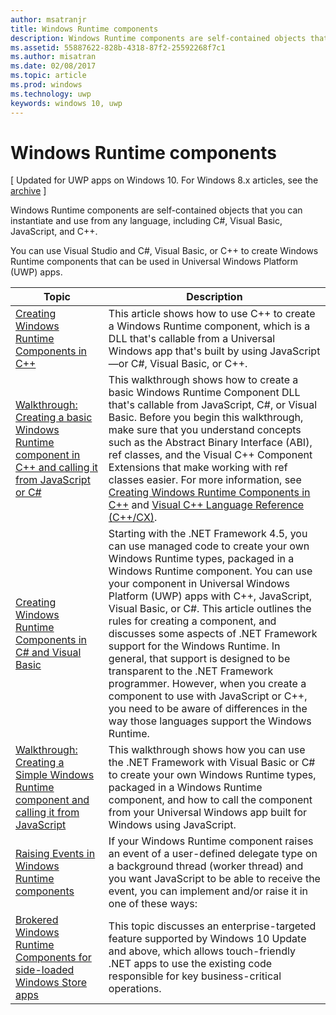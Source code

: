---author: msatranjrtitle: Windows Runtime componentsdescription: Windows Runtime components are self-contained objects that you can instantiate and use from any language, including C#, Visual Basic, JavaScript, and C++.ms.assetid: 55887622-828b-4318-87f2-25592268f7c1ms.author: misatranms.date: 02/08/2017ms.topic: articlems.prod: windowsms.technology: uwpkeywords: windows 10, uwp---# Windows Runtime components\[ Updated for UWP apps on Windows 10. For Windows 8.x articles, see the [archive](http://go.microsoft.com/fwlink/p/?linkid=619132) \]Windows Runtime components are self-contained objects that you can instantiate and use from any language, including C#, Visual Basic, JavaScript, and C++.You can use Visual Studio and C#, Visual Basic, or C++ to create Windows Runtime components that can be used in Universal Windows Platform (UWP) apps.| Topic | Description ||-------|-------------|| [Creating Windows Runtime Components in C++](creating-windows-runtime-components-in-cpp.md) | This article shows how to use C++ to create a Windows Runtime component, which is a DLL that's callable from a Universal Windows app that's built by using JavaScript—or C#, Visual Basic, or C++. || [Walkthrough: Creating a basic Windows Runtime component in C++ and calling it from JavaScript or C#](walkthrough-creating-a-basic-windows-runtime-component-in-cpp-and-calling-it-from-javascript-or-csharp.md) | This walkthrough shows how to create a basic Windows Runtime Component DLL that's callable from JavaScript, C#, or Visual Basic. Before you begin this walkthrough, make sure that you understand concepts such as the Abstract Binary Interface (ABI), ref classes, and the Visual C++ Component Extensions that make working with ref classes easier. For more information, see [Creating Windows Runtime Components in C++](creating-windows-runtime-components-in-cpp.md) and [Visual C++ Language Reference (C++/CX)](https://msdn.microsoft.com/library/windows/apps/xaml/hh699871.aspx). || [Creating Windows Runtime Components in C# and Visual Basic](creating-windows-runtime-components-in-csharp-and-visual-basic.md) | Starting with the .NET Framework 4.5, you can use managed code to create your own Windows Runtime types, packaged in a Windows Runtime component. You can use your component in Universal Windows Platform (UWP) apps with C++, JavaScript, Visual Basic, or C#. This article outlines the rules for creating a component, and discusses some aspects of .NET Framework support for the Windows Runtime. In general, that support is designed to be transparent to the .NET Framework programmer. However, when you create a component to use with JavaScript or C++, you need to be aware of differences in the way those languages support the Windows Runtime. || [Walkthrough: Creating a Simple Windows Runtime component and calling it from JavaScript](walkthrough-creating-a-simple-windows-runtime-component-and-calling-it-from-javascript.md) | This walkthrough shows how you can use the .NET Framework with Visual Basic or C# to create your own Windows Runtime types, packaged in a Windows Runtime component, and how to call the component from your Universal Windows app built for Windows using JavaScript. || [Raising Events in Windows Runtime components](raising-events-in-windows-runtime-components.md) | If your Windows Runtime component raises an event of a user-defined delegate type on a background thread (worker thread) and you want JavaScript to be able to receive the event, you can implement and/or raise it in one of these ways: | | [Brokered Windows Runtime Components for side-loaded Windows Store apps](brokered-windows-runtime-components-for-side-loaded-windows-store-apps.md) | This topic discusses an enterprise-targeted feature supported by Windows 10 Update and above, which allows touch-friendly .NET apps to use the existing code responsible for key business-critical operations.   